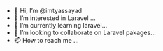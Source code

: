 - 👋 Hi, I’m @imtyassayad
- 👀 I’m interested in Laravel ...
- 🌱 I’m currently learning laravel...
- 💞️ I’m looking to collaborate on Laravel pakages...
- 📫 How to reach me ...

<!---
imtyassayad/imtyassayad is a ✨ special ✨ repository because its `README.md` (this file) appears on your GitHub profile.
You can click the Preview link to take a look at your changes.
--->
